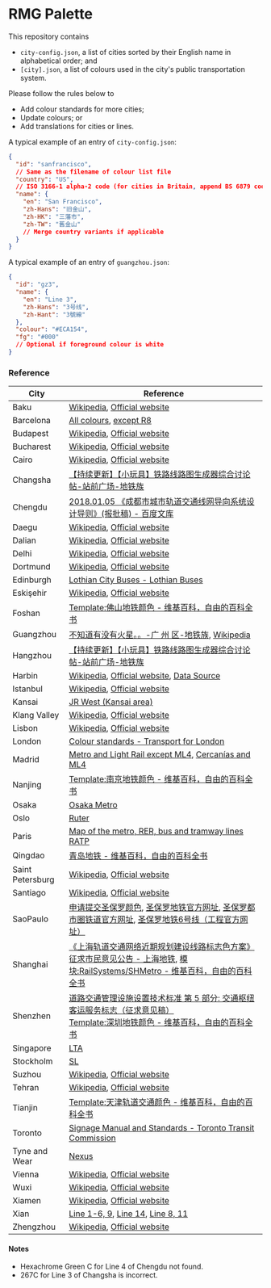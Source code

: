 # RMG Palette

This repository contains

- `city-config.json`, a list of cities sorted by their English name in alphabetical order; and
- `[city].json`, a list of colours used in the city's public transportation system.

Please follow the rules below to

- Add colour standards for more cities;
- Update colours; or
- Add translations for cities or lines.

A typical example of an entry of `city-config.json`:

```JSON
{
  "id": "sanfrancisco",
  // Same as the filename of colour list file
  "country": "US",
  // ISO 3166-1 alpha-2 code (for cities in Britain, append BS 6879 code)
  "name": {
    "en": "San Francisco",
    "zh-Hans": "旧金山",
    "zh-HK": "三藩市",
    "zh-TW": "舊金山"
    // Merge country variants if applicable
  }
}
```

A typical example of an entry of `guangzhou.json`:

```JSON
{
  "id": "gz3",
  "name": {
    "en": "Line 3",
    "zh-Hans": "3号线",
    "zh-Hant": "3號線"
  },
  "colour": "#ECA154",
  "fg": "#000"
  // Optional if foreground colour is white
}
```

### Reference

| City             | Reference                                                                                                                                                                                                                                                                                                                                                                  |
|------------------|----------------------------------------------------------------------------------------------------------------------------------------------------------------------------------------------------------------------------------------------------------------------------------------------------------------------------------------------------------------------------|
| Baku             | [Wikipedia](https://en.wikipedia.org/wiki/Baku_Metro), [Official website](http://www.metro.gov.az/en/about/downloads)                                                                                                                                                                                                                                                      |
| Barcelona        | [All colours](https://www.tmb.cat/en/barcelona-transport/map), [except R8](https://www.fgc.cat/en/fgc-network/)                                                                                                                                                                                                                                                            |
| Budapest         | [Wikipedia](https://en.wikipedia.org/wiki/Budapest_Metro), [Official website](https://bkk.hu/)                                                                                                                                                                                                                                                                             |
| Bucharest        | [Wikipedia](http://en.wikipedia.org/wiki/Bucharest_Metro), [Official website](http://www.metrorex.ro/prima_pagina_p1352-1)                                                                                                                                                                                                                                                 |
| Cairo            | [Wikipedia](https://en.wikipedia.org/wiki/Cairo_Metro), [Official website](https://cairometro.gov.eg/ar)                                                                                                                                                                                                                                                                   |
| Changsha         | [【持续更新】【小玩具】铁路线路图生成器综合讨论帖-站前广场-地铁族](http://www.ditiezu.com/forum.php?mod=redirect&goto=findpost&ptid=659763&pid=11416737)                                                                                                                                                                                                                                                  |
| Chengdu          | [2018.01.05 《成都市城市轨道交通线网导向系统设计导则》(报批稿) - 百度文库](https://wenku.baidu.com/view/a745419d64ce0508763231126edb6f1aff007137.html)                                                                                                                                                                                                                                                 |
| Daegu            | [Wikipedia](http://en.wikipedia.org/wiki/Daegu_Metropolitan_Subway), [Official website](https://dtro.or.kr/)                                                                                                                                                                                                                                                               |
| Dalian           | [Wikipedia](https://en.wikipedia.org/wiki/Dalian_Metro), [Official website](http://www.dlmetro.com/portal/indexShow.do)                                                                                                                                                                                                                                                    |
| Delhi            | [Wikipedia](https://en.wikipedia.org/wiki/Delhi_Metro), [Official website](http://www.delhimetrorail.com/)                                                                                                                                                                                                                                                                 |
| Dortmund         | [Wikipedia](https://de.wikipedia.org/wiki/Stadtbahn_Dortmund), [Official website](https://www.bus-und-bahn.de/download-center)                                                                                                                                                                                                                                             |
| Edinburgh        | [Lothian City Buses - Lothian Buses](https://www.lothianbuses.com/our-services/lothian-city-buses/)                                                                                                                                                                                                                                                                        |
| Eskişehir        | [Wikipedia](http://en.wikipedia.org/wiki/EsTram), [Official website](http://www.estram.com.tr/Anasayfa)                                                                                                                                                                                                                                                                    |
| Foshan           | [Template:佛山地铁颜色 - 维基百科，自由的百科全书](https://zh.wikipedia.org/wiki/Template:佛山地铁颜色)                                                                                                                                                                                                                                                                                            |
| Guangzhou        | [不知道有没有火星。。-广 州 区-地铁族](http://www.ditiezu.com/forum.php?mod=viewthread&tid=523725), [Wikipedia](https://zh.wikipedia.org/wiki/Template:%E5%B9%BF%E5%B7%9E%E5%9C%B0%E9%93%81%E9%A2%9C%E8%89%B2)                                                                                                                                                                             |
| Hangzhou         | [【持续更新】【小玩具】铁路线路图生成器综合讨论帖-站前广场-地铁族](http://www.ditiezu.com/forum.php?mod=redirect&goto=findpost&ptid=659763&pid=11441466)                                                                                                                                                                                                                                                  |
| Harbin           | [Wikipedia](https://en.wikipedia.org/wiki/Harbin_Metro), [Official website](http://www.harbin-metro.com/index.html), [Data Source](http://bxt.harbin.gov.cn/hrb_bxt/disshow.php?id=772792)                                                                                                                                                                                 |
| Istanbul         | [Wikipedia](https://en.wikipedia.org/wiki/Istanbul_Metro), [Official website](https://www.metro.istanbul/)                                                                                                                                                                                                                                                                 |
| Kansai           | [JR West (Kansai area)](https://www.westjr.co.jp/global/tc/timetable/#routemaps)                                                                                                                                                                                                                                                                                           |
| Klang Valley     | [Wikipedia](https://en.wikipedia.org/wiki/Klang_Valley_Integrated_Transit_System), [Official website](https://myrapid.com.my/ms/)                                                                                                                                                                                                                                          |
| Lisbon           | [Wikipedia](https://pt.wikipedia.org/wiki/Metropolitano_de_Lisboa), [Official website](https://www.metrolisboa.pt/)                                                                                                                                                                                                                                                        |
| London           | [Colour standards - Transport for London](http://content.tfl.gov.uk/tfl-colour-standards-issue04.pdf)                                                                                                                                                                                                                                                                      |
| Madrid           | [Metro and Light Rail except ML4](https://www.metromadrid.es/es/viaja-en-metro/plano-de-metro-de-madrid), [Cercanías and ML4](https://www.crtm.es/atencion-al-cliente/area-de-descargas/planos.aspx)                                                                                                                                                                       |
| Nanjing          | [Template:南京地铁颜色 - 维基百科，自由的百科全书](https://zh.wikipedia.org/wiki/Template:南京地铁颜色)                                                                                                                                                                                                                                                                                            |
| Osaka            | [Osaka Metro](https://www.osakametro.co.jp/index.php)                                                                                                                                                                                                                                                                                                                      |
| Oslo             | [Ruter](https://ruter.no/en/journey/route-maps/)                                                                                                                                                                                                                                                                                                                           |
| Paris            | [Map of the metro, RER, bus and tramway lines RATP](https://www.ratp.fr/en/plans)                                                                                                                                                                                                                                                                                          |
| Qingdao          | [青岛地铁 - 维基百科，自由的百科全书](https://zh.wikipedia.org/wiki/青岛地铁#识别色)                                                                                                                                                                                                                                                                                                              |
| Saint Petersburg | [Wikipedia](http://en.wikipedia.org/wiki/Saint_Petersburg_Metro), [Official website](http://www.metro.spb.ru/)                                                                                                                                                                                                                                                             |
| Santiago         | [Wikipedia](https://en.wikipedia.org/wiki/Santiago_Metro), [Official website](https://www.metro.cl/)                                                                                                                                                                                                                                                                       |
| SaoPaulo         | [申请提交圣保罗颜色](https://github.com/wongchito/RailMapGenerator/issues/142), [圣保罗地铁官方网址](www.metro.sp.gov.br), [圣保罗都市圈铁道官方网址](https://www.cptm.sp.gov.br), [圣保罗地铁6号线（工程官方网址）](https://www.linhauni.com.br/)                                                                                                                                                                      |
| Shanghai         | [《上海轨道交通网络近期规划建设线路标志色方案》征求市民意见公告 - 上海地铁](http://www.shmetro.com/node49/201109/con109210.htm), [模块:RailSystems/SHMetro - 维基百科，自由的百科全书](https://zh.wikipedia.org/wiki/模块:RailSystems/SHMetro)                                                                                                                                                                                |
| Shenzhen         | [道路交通管理设施设置技术标准 第 5 部分: 交通枢纽客运服务标志（征求意见稿）](http://www.sz.gov.cn/cn/xxgk/zfxxgj/tzgg/201104/P020110425642051308137.pdf) <br> [Template:深圳地铁颜色 - 维基百科，自由的百科全书](https://zh.wikipedia.org/wiki/Template:深圳地铁颜色)                                                                                                                                                                |
| Singapore        | [LTA](https://www.lta.gov.sg/content/ltagov/en/getting_around/public_transport/rail_network.html)                                                                                                                                                                                                                                                                          |
| Stockholm        | [SL](https://sl.se/en/getting-around/)                                                                                                                                                                                                                                                                                                                                     |
| Suzhou           | [Wikipedia](https://en.wikipedia.org/wiki/Suzhou_Subway), [Official website](http://www.sz-mtr.com/)                                                                                                                                                                                                                                                                       |
| Tehran           | [Wikipedia](https://en.wikipedia.org/wiki/Tehran_Metro), [Official website](https://metro.tehran.ir/%D8%AE%D8%AF%D9%85%D8%A7%D8%AA-%D8%A8%D9%87%D8%B1%D9%87-%D8%A8%D8%B1%D8%AF%D8%A7%D8%B1%DB%8C/%D8%B2%D9%85%D8%A7%D9%86%D8%A8%D9%86%D8%AF%DB%8C-%D8%AD%D8%B1%DA%A9%D8%AA-%D9%88-%D9%86%D9%82%D8%B4%D9%87-%D9%87%D8%A7/%D9%86%D9%82%D8%B4%D9%87-%D9%85%D8%AA%D8%B1%D9%88) |
| Tianjin          | [Template:天津轨道交通颜色 - 维基百科，自由的百科全书](https://zh.wikipedia.org/wiki/Template:天津轨道交通颜色)                                                                                                                                                                                                                                                                                        |
| Toronto          | [Signage Manual and Standards - Toronto Transit Commission](https://joeclark.org/design/signage/TTC/2015/TTCWayfindingStandardsManual_201409.pdf)                                                                                                                                                                                                                          |
| Tyne and Wear    | [Nexus](https://www.nexus.org.uk/metro)                                                                                                                                                                                                                                                                                                                                    |
| Vienna           | [Wikipedia](https://de.wikipedia.org/wiki/U-Bahn_Wien), [Official website](https://www.wienerlinien.at/)                                                                                                                                                                                                                                                                   |
| Wuxi             | [Wikipedia](https://en.wikipedia.org/wiki/Wuxi_Metro), [Official website](http://www.wxmetro.net/)                                                                                                                                                                                                                                                                         |
| Xiamen           | [Wikipedia](https://en.wikipedia.org/wiki/Xiamen_Metro), [Official website](https://www.xmgdjt.com.cn/Modules/ControlHtml/MetroOperation.aspx?SelectedTitle=%E7%AB%99%E7%82%B9%E7%BA%BF%E8%B7%AF)                                                                                                                                                                          |
| Xian             | [Line 1-6, 9](http://www.ditiezu.com/thread-668313-1-1.html), [Line 14](http://www.ditiezu.com/thread-668349-1-1.html), [Line 8, 11](https://zh.wikipedia.org/wiki/Template:西安地铁颜色)                                                                                                                                                                                        |
| Zhengzhou        | [Wikipedia](https://en.wikipedia.org/wiki/Zhengzhou_Metro), [Official website](https://www.zzmetro.com/)                                                                                                                                                                                                                                                                   |

#### Notes

- Hexachrome Green C for Line 4 of Chengdu not found.
- 267C for Line 3 of Changsha is incorrect.
